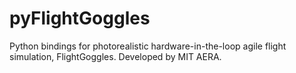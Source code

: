 # pyFlightGoggles
Python bindings for photorealistic hardware-in-the-loop agile flight simulation, FlightGoggles. Developed by MIT AERA.
